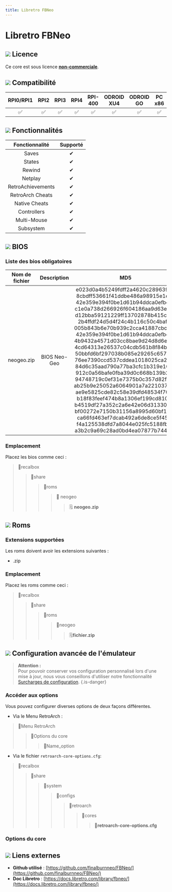 ```yaml
---
title: Libretro FBNeo
---
```


# Libretro FBNeo



## ![](./gerald-g-parchment-background-or-border-5.svg) Licence

Ce core est sous licence [**non-commerciale**](https://github.com/finalburnneo/FBNeo/blob/master/src/license.txt).

## ![](./compatibility.png) Compatibilité

| RPI0/RPI1 | RPI2 | RPI3 | RPI4 | RPI-400 | ODROID XU4 | ODROID GO | PC x86 | PC X86\_64 |
| :---: | :---: | :---: | :---: | :---: | :---: | :---: | :---: | :---: |
| ✅ | ✅ | ✅ | ✅ | ✅ | ✅ | ✅ | ✅ | ✅ |

## ![](./cogwheel-145804_640.png) Fonctionnalités

| Fonctionnalité | Supporté |
| :---: | :---: |
| Saves | ✔ |
| States | ✔ |
| Rewind | ✔ |
| Netplay | ✔ |
| RetroAchievements | ✔ |
| RetroArch Cheats | ✔ |
| Native Cheats | ✔ |
| Controllers | ✔ |
| Multi-Mouse | ✔ |
| Subsystem | ✔ |

## ![](./tqfp32.svg) BIOS

### Liste des bios obligatoires

| Nom de fichier | Description | MD5 | Fourni |
| :---: | :---: | :---: | :---: |
| neogeo.zip | BIOS Neo-Geo | e023d0a4b5249fdff2a4620c28963944 8cbdff53661f41ddbe486a98915e1ec9 42e359e394f0be1d61b94ddca0efbe6c c1e0a738d266926f604186aa9d63e4db d12bba59121229ff13702878b415cb7c 2b4ffdf24d5d4f24c4b116c50c4bafc3 005b843b6e70b939c2cca41887cbc371 42e359e394f0be1d61b94ddca0efbe6c 4b9432a4571d03cc8bae9d24d8d6eb40 4cd64313e26537c04cdb561b8f84b0e4 50bbfd6bf297038b085e29265c65723a 76ee7390ccd537cddea1018025ca29a8 84d6c35aad790a77ba3cfc1b319e1061 912c0a56bafe0fba39d0c668b139b250 94748719c0ef31e7375b0c357d82fc89 ab25b9e25052a6064901a7a221037eb6 ae9e5825cde82c58e39dfd48534f7060 b18f83feef474b8a1306ef199cd810a2 b4519df27a352c2a6e42e06d31330d91 bf00272e7150b31156a8995d60bf185d ca66fd463ef7dcab492a6de8ce5f45eb f4a125538dfd7a8044e025fc5188fb88 a3b2c9a69c28ad0bd4ea07877b744bbe | ❌  |

### **Emplacement**

Placez les bios comme ceci :

> 📁recalbox
>
> > 📁share
> >
> > > 📁roms
> > >
> > > > 📁 neogeo
> > > >
> > > > > 🗒 **neogeo.zip**

## ![](./rom-30098_640.png) Roms

### **Extensions supportées**

Les roms doivent avoir les extensions suivantes :

* .zip

### **Emplacement**

Placez les roms comme ceci : 

> 📁recalbox
>
> > 📁share
> >
> > > 📁roms
> > >
> > > > 📁neogeo
> > > >
> > > > > 🗒**fichier.zip**

## ![](./hammer-28636_640.png) Configuration avancée de l'émulateur


>**Attention :**  
>Pour pouvoir conserver vos configuration personnalisé lors d'une mise à jour, nous vous conseillons d'utiliser notre fonctionnalité [Surcharges de configuration](/fr/usage-avance/surcharge-de-configuration).
{.is-danger}

### Accéder aux options

Vous pouvez configurer diverses options de deux façons différentes.

* Via le Menu RetroArch :

> 📁Menu RetroArch
>
> > 📁Options du core
> >
> > > 🧩Name\_option

* Via le fichier `retroarch-core-options.cfg`:

> 📁recalbox
>
> > 📁share
> >
> > > 📁system
> > >
> > > > 📁configs
> > > >
> > > > > 📁retroarch
> > > > >
> > > > > > 📁cores
> > > > > >
> > > > > > > 🧩**retroarch-core-options.cfg**

### Options du core

## ![](./kisspng-web-development-world-wide-web-computer-icons-webs-world-wide-web-icon-png-5ab05c24477216.4540070115215073642927.png) Liens externes

* **Github utilisé** : [https://github.com/finalburnneo/FBNeo/](https://github.com/finalburnneo/FBNeo/)
* **Doc Libretro** : [https://docs.libretro.com/library/fbneo/](https://docs.libretro.com/library/fbneo/)

